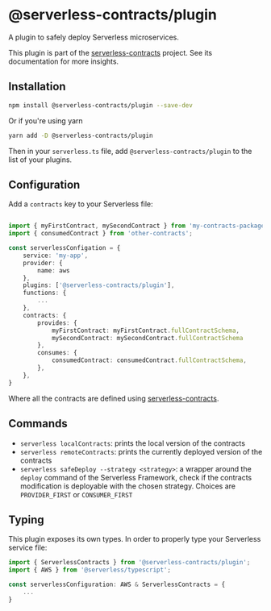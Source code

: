 # @serverless-contracts/plugin

A plugin to safely deploy Serverless microservices.

This plugin is part of the [serverless-contracts](https://github.com/fargito/serverless-contracts) project. See its documentation for more insights.

## Installation

```bash
npm install @serverless-contracts/plugin --save-dev
```

Or if you're using yarn

```bash
yarn add -D @serverless-contracts/plugin
```

Then in your `serverless.ts` file, add `@serverless-contracts/plugin` to the list of your plugins.

## Configuration

Add a `contracts` key to your Serverless file:

```ts

import { myFirstContract, mySecondContract } from 'my-contracts-package';
import { consumedContract } from 'other-contracts';

const serverlessConfigation = {
    service: 'my-app',
    provider: {
        name: aws
    },
    plugins: ['@serverless-contracts/plugin'],
    functions: {
        ...
    },
    contracts: {
        provides: {
            myFirstContract: myFirstContract.fullContractSchema,
            mySecondContract: mySecondContract.fullContractSchema
        },
        consumes: {
            consumedContract: consumedContract.fullContractSchema,
        },
    },
}
```

Where all the contracts are defined using [serverless-contracts](https://github.com/fargito/serverless-contracts).

## Commands

- `serverless localContracts`: prints the local version of the contracts
- `serverless remoteContracts`: prints the currently deployed version of the contracts
- `serverless safeDeploy --strategy <strategy>`: a wrapper around the `deploy` command of the Serverless Framework, check if the contracts modification is deployable with the chosen strategy. Choices are `PROVIDER_FIRST` or `CONSUMER_FIRST`

## Typing

This plugin exposes its own types. In order to properly type your Serverless service file:

```ts
import { ServerlessContracts } from '@serverless-contracts/plugin';
import { AWS } from '@serverless/typescript';

const serverlessConfiguration: AWS & ServerlessContracts = {
    ...
}
```
